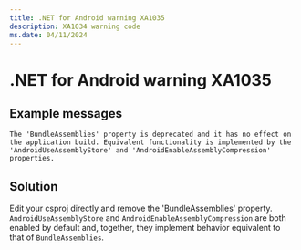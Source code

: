 ```yaml
---
title: .NET for Android warning XA1035
description: XA1034 warning code
ms.date: 04/11/2024
---
```

# .NET for Android warning XA1035

## Example messages

```
The 'BundleAssemblies' property is deprecated and it has no effect on the application build. Equivalent functionality is implemented by the 'AndroidUseAssemblyStore' and 'AndroidEnableAssemblyCompression' properties.
```

## Solution

Edit your csproj directly and remove the 'BundleAssemblies' property.
`AndroidUseAssemblyStore` and `AndroidEnableAssemblyCompression` are
both enabled by default and, together, they implement behavior
equivalent to that of `BundleAssemblies`.
